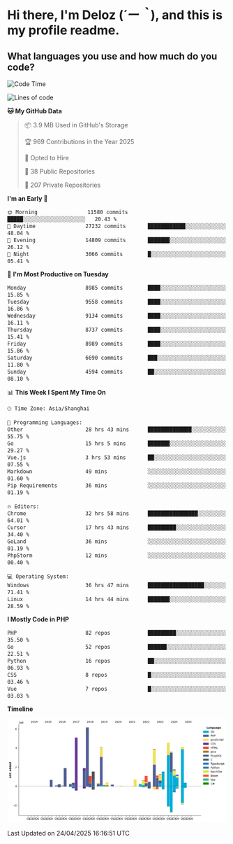 # **Hi there, I'm Deloz (*´ー｀*), and this is my profile readme.**

## **What languages you use and how much do you code?**

<!--START_SECTION:waka-->
![Code Time](http://img.shields.io/badge/Code%20Time-6%2C215%20hrs%2045%20mins-blue)

![Lines of code](https://img.shields.io/badge/From%20Hello%20World%20I%27ve%20Written-50.9%20million%20lines%20of%20code-blue)

**🐱 My GitHub Data** 

> 📦 3.9 MB Used in GitHub's Storage 
 > 
> 🏆 969 Contributions in the Year 2025
 > 
> 💼 Opted to Hire
 > 
> 📜 38 Public Repositories 
 > 
> 🔑 207 Private Repositories 
 > 
**I'm an Early 🐤** 

```text
🌞 Morning                11580 commits       █████░░░░░░░░░░░░░░░░░░░░   20.43 % 
🌆 Daytime                27232 commits       ████████████░░░░░░░░░░░░░   48.04 % 
🌃 Evening                14809 commits       ███████░░░░░░░░░░░░░░░░░░   26.12 % 
🌙 Night                  3066 commits        █░░░░░░░░░░░░░░░░░░░░░░░░   05.41 % 
```
📅 **I'm Most Productive on Tuesday** 

```text
Monday                   8985 commits        ████░░░░░░░░░░░░░░░░░░░░░   15.85 % 
Tuesday                  9558 commits        ████░░░░░░░░░░░░░░░░░░░░░   16.86 % 
Wednesday                9134 commits        ████░░░░░░░░░░░░░░░░░░░░░   16.11 % 
Thursday                 8737 commits        ████░░░░░░░░░░░░░░░░░░░░░   15.41 % 
Friday                   8989 commits        ████░░░░░░░░░░░░░░░░░░░░░   15.86 % 
Saturday                 6690 commits        ███░░░░░░░░░░░░░░░░░░░░░░   11.80 % 
Sunday                   4594 commits        ██░░░░░░░░░░░░░░░░░░░░░░░   08.10 % 
```


📊 **This Week I Spent My Time On** 

```text
🕑︎ Time Zone: Asia/Shanghai

💬 Programming Languages: 
Other                    28 hrs 43 mins      ██████████████░░░░░░░░░░░   55.75 % 
Go                       15 hrs 5 mins       ███████░░░░░░░░░░░░░░░░░░   29.27 % 
Vue.js                   3 hrs 53 mins       ██░░░░░░░░░░░░░░░░░░░░░░░   07.55 % 
Markdown                 49 mins             ░░░░░░░░░░░░░░░░░░░░░░░░░   01.60 % 
Pip Requirements         36 mins             ░░░░░░░░░░░░░░░░░░░░░░░░░   01.19 % 

🔥 Editors: 
Chrome                   32 hrs 58 mins      ████████████████░░░░░░░░░   64.01 % 
Cursor                   17 hrs 43 mins      █████████░░░░░░░░░░░░░░░░   34.40 % 
GoLand                   36 mins             ░░░░░░░░░░░░░░░░░░░░░░░░░   01.19 % 
PhpStorm                 12 mins             ░░░░░░░░░░░░░░░░░░░░░░░░░   00.40 % 

💻 Operating System: 
Windows                  36 hrs 47 mins      ██████████████████░░░░░░░   71.41 % 
Linux                    14 hrs 44 mins      ███████░░░░░░░░░░░░░░░░░░   28.59 % 
```

**I Mostly Code in PHP** 

```text
PHP                      82 repos            █████████░░░░░░░░░░░░░░░░   35.50 % 
Go                       52 repos            ██████░░░░░░░░░░░░░░░░░░░   22.51 % 
Python                   16 repos            ██░░░░░░░░░░░░░░░░░░░░░░░   06.93 % 
CSS                      8 repos             █░░░░░░░░░░░░░░░░░░░░░░░░   03.46 % 
Vue                      7 repos             █░░░░░░░░░░░░░░░░░░░░░░░░   03.03 % 
```



**Timeline**

![Lines of Code chart](https://raw.githubusercontent.com/deloz/deloz/main/assets/bar_graph.png)


 Last Updated on 24/04/2025 16:16:51 UTC
<!--END_SECTION:waka-->
